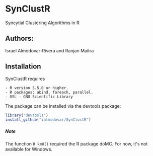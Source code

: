 # SynClustR
Syncytial Clustering Algorithms in R

## Authors:
Israel Almodovar-Rivera and Ranjan Maitra

## Installation

SynClustR requires

```
- R version 3.5.0 or higher.
- R packages: abind, foreach, parallel.
- GSL - GNU Scientific Library
```

The package can be installed via the devtools package:

```R
library("devtools")
install_github("ialmodovar/SynClustR")
```


##### Note

The function ```R kmH()``` required the R package doMC. For now, it's not available for Windows. 
